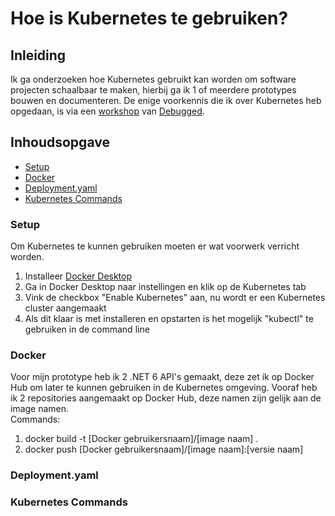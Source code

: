 # Hoe is Kubernetes te gebruiken?

## Inleiding
Ik ga onderzoeken hoe Kubernetes gebruikt kan worden om software projecten schaalbaar te maken, hierbij ga ik 1 of meerdere prototypes bouwen en documenteren. De enige voorkennis die ik over Kubernetes heb opgedaan, is via een [workshop](https://github.com/debugged/workshops) van [Debugged](https://debugged.nl/?gclid=CjwKCAiApvebBhAvEiwAe7mHSN7ONtGM5xsVN1K8ZzEnTrDmJjKs69b7Fgj6jzaR5KVz__UMxisU9RoCQ9wQAvD_BwE).

## Inhoudsopgave
- [Setup](https://github.com/BrucevandeVen/Kubernetes/blob/main/Hoe%20is%20Kubernetes%20te%20gebruiken%3F.md#setup)
- [Docker](https://github.com/BrucevandeVen/Kubernetes/blob/main/Hoe%20is%20Kubernetes%20te%20gebruiken%3F.md#docker)
- [Deployment.yaml](https://github.com/BrucevandeVen/Kubernetes/blob/main/Hoe%20is%20Kubernetes%20te%20gebruiken%3F.md#deploymentyaml)
- [Kubernetes Commands](https://github.com/BrucevandeVen/Kubernetes/blob/main/Hoe%20is%20Kubernetes%20te%20gebruiken%3F.md#kubernetes-commands)

### Setup
Om Kubernetes te kunnen gebruiken moeten er wat voorwerk verricht worden.  
1. Installeer [Docker Desktop](https://docs.docker.com/desktop/install/windows-install/)
2. Ga in Docker Desktop naar instellingen en klik op de Kubernetes tab
3. Vink de checkbox "Enable Kubernetes" aan, nu wordt er een Kubernetes cluster aangemaakt
4. Als dit klaar is met installeren en opstarten is het mogelijk "kubectl" te gebruiken in de command line

### Docker
Voor mijn prototype heb ik 2 .NET 6 API's gemaakt, deze zet ik op Docker Hub om later te kunnen gebruiken in de Kubernetes omgeving. Vooraf heb ik 2 repositories aangemaakt op Docker Hub, deze namen zijn gelijk aan de image namen.  
Commands:  
1. docker build -t [Docker gebruikersnaam]/[image naam] .
2. docker push [Docker gebruikersnaam]/[image naam]:[versie naam]

### Deployment.yaml

### Kubernetes Commands

